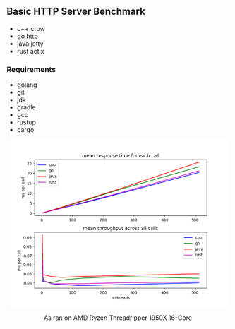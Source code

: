 ## Basic HTTP Server Benchmark  

* c++ crow  
* go http  
* java jetty  
* rust actix  

### Requirements  
* golang  
* git  
* jdk  
* gradle  
* gcc  
* rustup  
* cargo  

![](benchmark.png)  

<center>As ran on AMD Ryzen Threadripper 1950X 16-Core</center>
